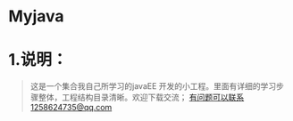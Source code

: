 # Myjava
# 1.说明：
>这是一个集合我自己所学习的javaEE 开发的小工程。里面有详细的学习步骤整体，工程结构目录清晰。欢迎下载交流；
>有问题可以联系1258624735@qq.com
